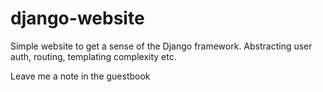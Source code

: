 # django-website
Simple website to get a sense of the Django framework. Abstracting user auth, routing, templating complexity etc. 

Leave me a note in the guestbook
